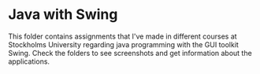 # Java with Swing
This folder contains assignments that I've made in different courses at Stockholms University regarding java programming with the GUI toolkit Swing. Check the folders to see screenshots and get information about the applications.
